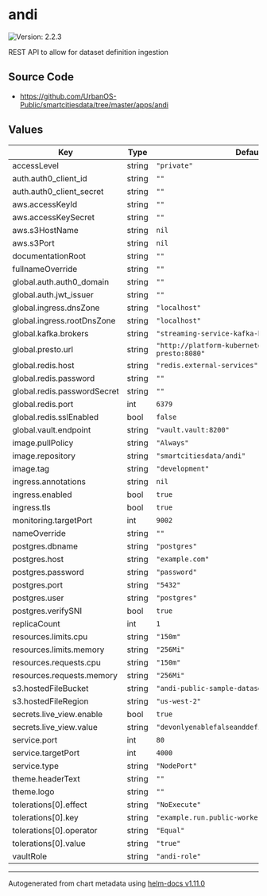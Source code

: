 # andi

![Version: 2.2.3](https://img.shields.io/badge/Version-2.2.3-informational?style=flat-square)

REST API to allow for dataset definition ingestion

## Source Code

* <https://github.com/UrbanOS-Public/smartcitiesdata/tree/master/apps/andi>

## Values

| Key | Type | Default | Description |
|-----|------|---------|-------------|
| accessLevel | string | `"private"` |  |
| auth.auth0_client_id | string | `""` |  |
| auth.auth0_client_secret | string | `""` |  |
| aws.accessKeyId | string | `""` |  |
| aws.accessKeySecret | string | `""` |  |
| aws.s3HostName | string | `nil` |  |
| aws.s3Port | string | `nil` |  |
| documentationRoot | string | `""` |  |
| fullnameOverride | string | `""` |  |
| global.auth.auth0_domain | string | `""` |  |
| global.auth.jwt_issuer | string | `""` |  |
| global.ingress.dnsZone | string | `"localhost"` |  |
| global.ingress.rootDnsZone | string | `"localhost"` |  |
| global.kafka.brokers | string | `"streaming-service-kafka-bootstrap:9092"` |  |
| global.presto.url | string | `"http://platform-kubernetes-data-platform-presto:8080"` |  |
| global.redis.host | string | `"redis.external-services"` |  |
| global.redis.password | string | `""` |  |
| global.redis.passwordSecret | string | `""` |  |
| global.redis.port | int | `6379` |  |
| global.redis.sslEnabled | bool | `false` |  |
| global.vault.endpoint | string | `"vault.vault:8200"` |  |
| image.pullPolicy | string | `"Always"` |  |
| image.repository | string | `"smartcitiesdata/andi"` |  |
| image.tag | string | `"development"` |  |
| ingress.annotations | string | `nil` |  |
| ingress.enabled | bool | `true` |  |
| ingress.tls | bool | `true` |  |
| monitoring.targetPort | int | `9002` |  |
| nameOverride | string | `""` |  |
| postgres.dbname | string | `"postgres"` |  |
| postgres.host | string | `"example.com"` |  |
| postgres.password | string | `"password"` |  |
| postgres.port | string | `"5432"` |  |
| postgres.user | string | `"postgres"` |  |
| postgres.verifySNI | bool | `true` |  |
| replicaCount | int | `1` |  |
| resources.limits.cpu | string | `"150m"` |  |
| resources.limits.memory | string | `"256Mi"` |  |
| resources.requests.cpu | string | `"150m"` |  |
| resources.requests.memory | string | `"256Mi"` |  |
| s3.hostedFileBucket | string | `"andi-public-sample-datasets"` |  |
| s3.hostedFileRegion | string | `"us-west-2"` |  |
| secrets.live_view.enable | bool | `true` |  |
| secrets.live_view.value | string | `"devonlyenablefalseanddefineoutofsourceinprod"` |  |
| service.port | int | `80` |  |
| service.targetPort | int | `4000` |  |
| service.type | string | `"NodePort"` |  |
| theme.headerText | string | `""` |  |
| theme.logo | string | `""` |  |
| tolerations[0].effect | string | `"NoExecute"` |  |
| tolerations[0].key | string | `"example.run.public-worker"` |  |
| tolerations[0].operator | string | `"Equal"` |  |
| tolerations[0].value | string | `"true"` |  |
| vaultRole | string | `"andi-role"` |  |

----------------------------------------------
Autogenerated from chart metadata using [helm-docs v1.11.0](https://github.com/norwoodj/helm-docs/releases/v1.11.0)
